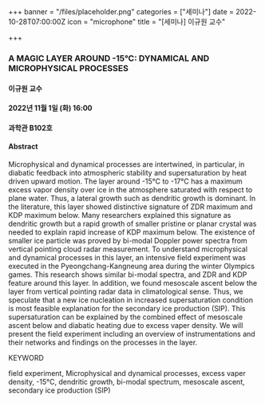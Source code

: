 +++
banner = "/files/placeholder.png"
categories = ["세미나"]
date = 2022-10-28T07:00:00Z
icon = "microphone"
title = "[세미나] 이규원 교수"

+++
### A MAGIC LAYER AROUND -15°C: DYNAMICAL AND MICROPHYSICAL PROCESSES 

#### 이규원 교수

#### 2022년 11월 1일 (화) 16:00

#### 과학관 B102호

#### Abstract
Microphysical and dynamical processes are intertwined, in particular, in diabatic feedback into atmospheric stability and supersaturation by heat driven upward motion. The layer around -15°C to -17°C has a maximum excess vapor density over ice in the atmosphere saturated with respect to plane water. Thus, a lateral growth such as dendritic growth is dominant. In the literature, this layer showed distinctive signature of ZDR maximum and KDP maximum below. Many researchers explained this signature as dendritic growth but a rapid growth of smaller pristine or planar crystal was needed to explain rapid increase of KDP maximum below. The existence of smaller ice particle was proved by bi-modal Doppler power spectra from vertical pointing cloud radar measurement. To understand microphysical and dynamical processes in this layer, an intensive field experiment was executed in the Pyeongchang-Kangneung area during the winter Olympics games. This research shows similar bi-modal spectra, and ZDR and KDP feature around this layer. In addition, we found mesoscale ascent below the layer from vertical pointing radar data in climatological sense. Thus, we speculate that a new ice nucleation in increased supersaturation condition is most feasible explanation for the secondary ice production (SIP). This supersaturation can be explained by the combined effect of mesoscale ascent below and diabatic heating due to excess vaper density. We will present the field experiment including an overview of instrumentations and their networks and findings on the processes in the layer.

KEYWORD

field experiment, Microphysical and dynamical processes, excess vaper density, -15°C, dendritic growth, bi-modal spectrum, mesoscale ascent, secondary ice production (SIP) 
